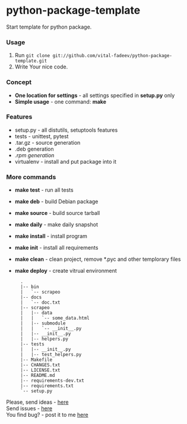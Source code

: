 python-package-template
=======================

Start template for python package.  

### Usage ###
1. Run `git clone git://github.com/vital-fadeev/python-package-template.git`
2. Write Your nice code.


### Concept ###
* **One location for settings** - all settings specified in **setup.py** only
* **Simple usage** - one command: **make**


### Features ###
* setup.py - all distutils, setuptools features
* tests - unittest, pytest
* .tar.gz - source generation
* .deb generation
* _.rpm generation_
* virtualenv - install and put package into it


### More commands ###
* **make test** - run all tests
* **make deb** - build Debian package
* **make source** - build source tarball
* **make daily** - make daily snapshot
* **make install** - install program
* **make init** - install all requirements
* **make clean** - clean project, remove *.pyc and other templorary files
* **make deploy** - create vitrual environment


        .
        |-- bin
        |   `-- scrapeo
        |-- docs
        |   `-- doc.txt
        |-- scrapeo
        |   |-- data
        |   |   `-- some_data.html
        |   |-- submodule
        |   |   `-- __init__.py
        |   |-- __init__.py
        |   |-- helpers.py
        |-- tests
        |   |-- __init__.py
        |   |-- test_helpers.py
        |-- Makefile
        |-- CHANGES.txt
        |-- LICENSE.txt
        |-- README.md
        |-- requirements-dev.txt
        |-- requirements.txt
        `-- setup.py


Please, send ideas - [here](https://github.com/vital-fadeev/python-package-template/issues/new)  
Send issues - [here](https://github.com/vital-fadeev/python-package-template/issues/new)  
You find bug? - post it to me [here](https://github.com/vital-fadeev/python-package-template/issues/new)  

